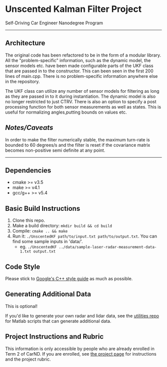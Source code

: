 # Unscented Kalman Filter Project
Self-Driving Car Engineer Nanodegree Program

---

## Architecture
The original code has been refactored to be in the form of a modular library. All the "problem-specific" information, such as the dynamic 
model, the sensor models etc. have been made configurable parts of the UKF class that are passed in to the constructor. 
This can been seen in the first 200 lines of main.cpp. There is no problem-specific information anywhere else in the repository.

The UKF class can utilize any number of sensor models for filtering as long as they are passed in to it during instantiation. 
The dynamic model is also no longer restricted to just CTRV. There is also an option to specify a post processing function for 
both sensor measurements as well as states. This is useful for normalizing angles,putting bounds on values etc.


## *Notes/Caveats*
 
In order to make the filter numerically stable, the maximum turn-rate is bounded to 60 degrees/s and the filter is reset if the
covariance matrix becomes non-positive semi definite at any point.

---

## Dependencies

* cmake >= v3.5
* make >= v4.1
* gcc/g++ >= v5.4

## Basic Build Instructions

1. Clone this repo.
2. Make a build directory: `mkdir build && cd build`
3. Compile: `cmake .. && make`
4. Run it: `./UnscentedKF path/to/input.txt path/to/output.txt`. You can find
   some sample inputs in 'data/'.
    - eg. `./UnscentedKF ../data/sample-laser-radar-measurement-data-1.txt output.txt`

## Code Style

Please stick to [Google's C++ style guide](https://google.github.io/styleguide/cppguide.html) as much as possible.

## Generating Additional Data

This is optional!

If you'd like to generate your own radar and lidar data, see the
[utilities repo](https://github.com/udacity/CarND-Mercedes-SF-Utilities) for
Matlab scripts that can generate additional data.

## Project Instructions and Rubric

This information is only accessible by people who are already enrolled in Term 2
of CarND. If you are enrolled, see [the project page](https://classroom.udacity.com/nanodegrees/nd013/parts/40f38239-66b6-46ec-ae68-03afd8a601c8/modules/0949fca6-b379-42af-a919-ee50aa304e6a/lessons/c3eb3583-17b2-4d83-abf7-d852ae1b9fff/concepts/4d0420af-0527-4c9f-a5cd-56ee0fe4f09e)
for instructions and the project rubric.
